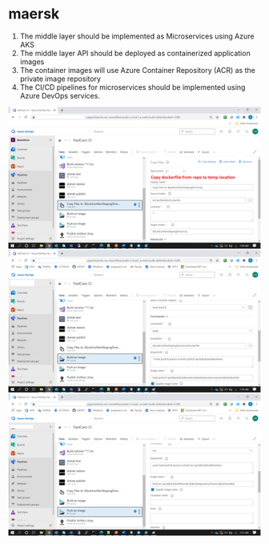 # maersk

1) The middle layer should be implemented as Microservices using Azure AKS
2) The middle layer API should be deployed as containerized application images
3) The container images will use Azure Container Repository (ACR) as the private image repository
4) The CI/CD pipelines for microservices should be implemented using Azure DevOps services.

![Alt text](https://github.com/himeshbhojwani/maersk/blob/master/maersk/SCENARIO-3/images/10.png)
![Alt text](https://github.com/himeshbhojwani/maersk/blob/master/maersk/SCENARIO-3/images/11.png)
![Alt text](https://github.com/himeshbhojwani/maersk/blob/master/maersk/SCENARIO-3/images/12.png)

